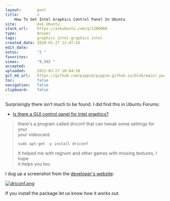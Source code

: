 ```yaml
---
layout:       post
title:        >
    How To Get Intel Graphics Control Panel In Ubuntu
site:         Ask Ubuntu
stack_url:    https://askubuntu.com/q/1206088
type:         Answer
tags:         graphics intel-graphics intel
created_date: 2020-01-27 12:47:43
edit_date:    
votes:        "2 "
favorites:    
views:        "9,592 "
accepted:     
uploaded:     2022-03-27 10:04:10
git_md_url:   https://github.com/pippim/pippim.github.io/blob/main/_posts/2020/2020-01-27-How-To-Get-Intel-Graphics-Control-Panel-In-Ubuntu.md
toc:          false
navigation:   false
clipboard:    false
---
```


Surprisingly there isn't much to be found. I did find this in Ubuntu Forums:

- [Is there a GUI control panel for Intel graphics?][1] 

> there's a program called driconf that can tweak some settings for your  
> your videocard.  
>   
>     sudo apt-get -y install driconf  
>   
> It helped me with regnum and other games with missing textures, I hope  
> it helps you too.  

I dug up a screenshot from the [developer's website][2]:

[![driconf.png][3]][3]

If you install the package let us know how it works out.


  [1]: https://ubuntuforums.org/showthread.php?t=870248
  [2]: https://dri.freedesktop.org/wiki/DriConf/
  [3]: https://i.stack.imgur.com/Z7otl.png
